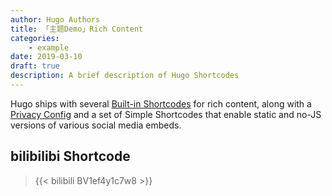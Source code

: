 ```yaml
---
author: Hugo Authors
title: 「主题Demo」Rich Content
categories:
    - example
date: 2019-03-10
draft: true
description: A brief description of Hugo Shortcodes
---
```


Hugo ships with several [Built-in Shortcodes](https://gohugo.io/content-management/shortcodes/#use-hugo-s-built-in-shortcodes) for rich content, along with a [Privacy Config](https://gohugo.io/about/hugo-and-gdpr/) and a set of Simple Shortcodes that enable static and no-JS versions of various social media embeds.
<!--more-->


## bilibilibi Shortcode

> {{< bilibili BV1ef4y1c7w8 >}}
    
